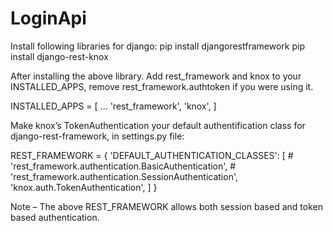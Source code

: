 # LoginApi


Install following libraries for django:
pip install djangorestframework
pip install django-rest-knox


After installing the above library. Add rest_framework and knox to your INSTALLED_APPS, remove rest_framework.authtoken if you were using it.

INSTALLED_APPS = [
    ...
    'rest_framework',
    'knox',
]


Make knox’s TokenAuthentication your default authentification class for django-rest-framework, in settings.py file:

REST_FRAMEWORK = {
    'DEFAULT_AUTHENTICATION_CLASSES': [
        # 'rest_framework.authentication.BasicAuthentication',
        # 'rest_framework.authentication.SessionAuthentication',
        'knox.auth.TokenAuthentication',
    ]
}


Note – The above REST_FRAMEWORK allows both session based and token based authentication.
